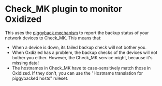 # Check_MK plugin to monitor Oxidized

This uses the [piggyback mechanism] to report the backup status of your network
devices to Check_MK. This means that:

* When a device is down, its failed backup check will not bother you.
* When Oxdizied has a problem, the backup checks of the devices will not bother
  you either. However, the Check_MK service might, because it's missing data!
* The hostnames in Check_MK have to case-sensitively match those in Oxidized. If
  they don't, you can use the "Hostname translation for piggybacked hosts"
  ruleset.

[piggyback mechanism]: https://docs.checkmk.com/latest/en/piggyback.html
